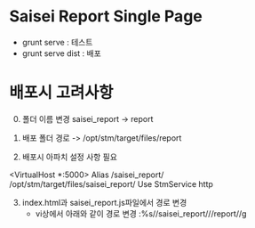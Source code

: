 # Saisei Report Single Page

- grunt serve : 테스트
- grunt serve dist : 배포

# 배포시 고려사항
0. 폴더 이름 변경
    saisei_report -> report
1. 배포 폴더 경로 -> /opt/stm/target/files/report

2. 배포시 아파치 설정 사항 필요

  <VirtualHost *:5000>
               Alias /saisei_report/ /opt/stm/target/files/saisei_report/
               Use StmService http
  </VirtualHost>

3. index.html과 saisei_report.js파일에서 경로 변경
    - vi상에서 아래와 같이 경로 변경
    :%s/\/saisei_report\//\/report\//g

